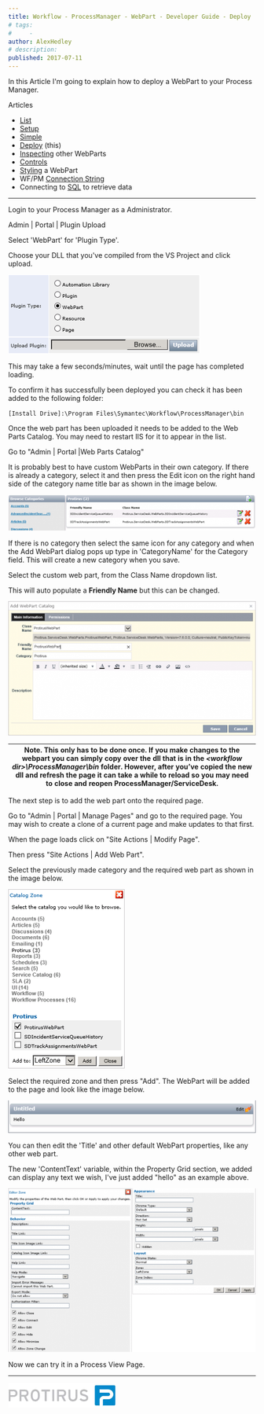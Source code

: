 ```yaml
---
title: Workflow - ProcessManager - WebPart - Developer Guide - Deploy
# tags:
#     - 
author: AlexHedley
# description: 
published: 2017-07-11
---
```


In this Article I'm going to explain how to deploy a WebPart to your Process Manager.
  
Articles
  
- [List](https://community.broadcom.com/symantecenterprise/viewdocument?DocumentKey=aa0478d7-5f5a-4be4-8369-4c74f963deeb&amp;CommunityKey=04ead5e9-3643-4118-b853-afa5a58710c6&amp;tab=librarydocuments)
- [Setup](https://community.broadcom.com/symantecenterprise/viewdocument?DocumentKey=36a9f5ee-ab0b-42e7-a75e-590ba4f256ec&amp;CommunityKey=04ead5e9-3643-4118-b853-afa5a58710c6&amp;tab=librarydocuments)
- [Simple](https://community.broadcom.com/symantecenterprise/viewdocument?DocumentKey=a3b54e8a-7492-4397-8512-8828defe25a7&amp;CommunityKey=04ead5e9-3643-4118-b853-afa5a58710c6&amp;tab=librarydocuments)
- [Deploy](https://community.broadcom.com/symantecenterprise/viewdocument?DocumentKey=74973282-5d27-4b12-a0d3-9ad29d38a2ce&amp;CommunityKey=a067504a-9710-492c-bbef-18d2ed6b44af&amp;tab=librarydocuments) (this)
- [Inspecting](https://community.broadcom.com/symantecenterprise/viewdocument?DocumentKey=c1b3103c-afad-45f8-9f17-244fff752121&amp;CommunityKey=04ead5e9-3643-4118-b853-afa5a58710c6&amp;tab=librarydocuments) other WebParts
- [Controls](https://community.broadcom.com/symantecenterprise/viewdocument?DocumentKey=c20f9b40-20f8-4693-937a-7ca431c4d7ce&amp;CommunityKey=04ead5e9-3643-4118-b853-afa5a58710c6&amp;tab=librarydocuments)
- [Styling](https://community.broadcom.com/symantecenterprise/viewdocument?DocumentKey=ef6ee8c6-01c1-4ff5-ac42-5df52d46df04&amp;CommunityKey=04ead5e9-3643-4118-b853-afa5a58710c6&amp;tab=librarydocuments) a WebPart
- WF/PM [Connection String](https://community.broadcom.com/symantecenterprise/viewdocument?DocumentKey=849d26ef-084e-426b-a064-fbb86730e6b8&amp;CommunityKey=04ead5e9-3643-4118-b853-afa5a58710c6&amp;tab=librarydocuments)
- Connecting to [SQL](https://community.broadcom.com/symantecenterprise/viewdocument?DocumentKey=77434eb5-7ee1-4bb4-bef1-ef566cce61fb&amp;CommunityKey=04ead5e9-3643-4118-b853-afa5a58710c6&amp;tab=librarydocuments) to retrieve data

- - -
  
Login to your Process Manager as a Administrator.
  
Admin | Portal | Plugin Upload
  
Select 'WebPart' for 'Plugin Type'.
  
Choose your DLL that you've compiled from the VS Project and click upload.
  
![ProcessManager_Admin_Portal_PluginUpload](images\ProcessManager_Admin_Portal_PluginUpload.png)

This may take a few seconds/minutes, wait until the page has completed loading.
  
To confirm it has successfully been deployed you can check it has been added to the following folder:

    [Install Drive]:\Program Files\Symantec\Workflow\ProcessManager\bin

Once the web part has been uploaded it needs to be added to the Web Parts Catalog. You may need to restart IIS for it to appear in the list.
  
Go to "Admin | Portal |Web Parts Catalog"
  
It is probably best to have custom WebParts in their own category. If there is already a category, select it and then press the Edit icon on the right hand side of the category name title bar as shown in the image below.
  
![ProcessManager_Admin_Portal_WebPartsCatalog](images\ProcessManager_Admin_Portal_WebPartsCatalog.png)
  
If there is no category then select the same icon for any category and when the Add WebPart dialog pops up type in 'CategoryName' for the Category field. This will create a new category when you save.
  
Select the custom web part, from the Class Name dropdown list.
  
This will auto populate a **Friendly Name** but this can be changed.
  
![ProcessManager_Admin_Portal_WebPartsCatalog_AddWebPartCatalog](images\ProcessManager_Admin_Portal_WebPartsCatalog_AddWebPartCatalog.png)

| Note. This only has to be done once. If you make changes to the webpart you can simply copy over the dll that is in the *&lt;workflow dir&gt;\ProcessManager\bin* folder. However, after you’ve copied the new dll and refresh the page it can take a while to reload so you may need to close and reopen ProcessManager/ServiceDesk. |
| --- |

The next step is to add the web part onto the required page.
  
Go to "Admin | Portal | Manage Pages" and go to the required page. You may wish to create a clone of a current page and make updates to that first.
  
When the page loads click on "Site Actions | Modify Page".
  
Then press "Site Actions | Add Web Part".
  
Select the previously made category and the required web part as shown in the image below.
  
![ProcessManager_ProcessViewPage_AddWebPart](images\ProcessManager_ProcessViewPage_AddWebPart.png)
  
Select the required zone and then press "Add". The WebPart will be added to the page and look like the image below.
  
![ProcessManager_ProcessViewPage_WebPart](images\ProcessManager_ProcessViewPage_WebPart.png)
  
You can then edit the 'Title' and other default WebPart properties, like any other web part.
  
The new 'ContentText' variable, within the Property Grid section, we added can display any text we wish, I've just added "hello" as an example above.
  
![ProcessManager_ProcessViewPage_WebPart_EditorZone](images\ProcessManager_ProcessViewPage_WebPart_EditorZone.png)
  
Now we can try it in a Process View Page.

- - -
  
[![Protirus](images\Protirus.png)](https://www.protirus.com/)
